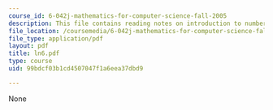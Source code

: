 ```yaml
---
course_id: 6-042j-mathematics-for-computer-science-fall-2005
description: This file contains reading notes on introduction to number theory.
file_location: /coursemedia/6-042j-mathematics-for-computer-science-fall-2005/99bdcf03b1cd4507047f1a6eea37dbd9_ln6.pdf
file_type: application/pdf
layout: pdf
title: ln6.pdf
type: course
uid: 99bdcf03b1cd4507047f1a6eea37dbd9

---
```

None